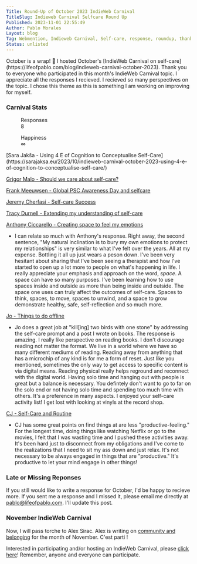 ```yaml
---
Title: Round-Up of October 2023 IndieWeb Carnival
TitleSlug: Indieweb Carnival Selfcare Round Up
Published: 2023-11-01 22:55:49
Author: Pablo Morales
Layout: blog
Tag: Webmention, Indieweb Carnival, Self-care, response, roundup, thank you
Status: unlisted
---
```

<div class="f4 roboto black" markdown="1">
October is a wrap! 🎃 I hosted October's [IndieWeb Carnival on self-care](https://lifeofpablo.com/blog/indieweb-carnival-october-2023). Thank you to everyone who participated in this month's IndieWeb Carnival topic. I appreciate all the responses I recieved. I recieved so many perspectives on the topic. I chose this theme as this is something I am working on improving for myself. 

<div class="pa3 pa5-ns " data-name="slab-stat-small">
  <h3 class="f4 ttu tracked bg-black yellow">Carnival Stats</h3>
  <div class="cf">
    <dl class="fl fn-l w-50 dib-l w-auto-l lh-title mr5-l">
      <dd class="f6 fw4 ml0">Responses</dd>
      <dd class="f3 fw6 ml0">8</dd>
    </dl>
    <dl class="fl fn-l w-50 dib-l w-auto-l lh-title mr5-l">
      <dd class="f6 fw4 ml0">Happiness</dd>
      <dd class="f3 fw6 ml0">∞</dd>
    </dl>
</div>
</div>
[Sara Jakša - Using 4 E of Cognition to Conceptualise Self-Care](https://sarajaksa.eu/2023/10/indieweb-carnival-october-2023-using-4-e-of-cognition-to-conceptualise-self-care/)

[Grigor Malo - Should we care about self-care?](https://grgml.xyz/blog/indieweb-carnival-self-care/)

[Frank Meeuwsen - Global PSC Awareness Day and selfcare](https://diggingthedigital.com/global-psc-awareness-day-and-selfcare/)

[Jeremy Cherfasi - Self-care Success](https://www.jeremycherfas.net/blog/selfcare-success)

[Tracy Durnell - Extending my understanding of self-care](https://tracydurnell.com/2023/10/14/extending-my-understanding-of-self-care-indieweb-carnival-october-2023/)

[Anthony Ciccarello - Creating space to feel my emotions](https://www.ciccarello.me/blog/2023/11/01/creating-space-to-feel-my-emotions/)

* I can relate so much with Anthony's response. Right away, the second sentence, "My natural inclination is to bury my own emotions to protect my relationships" is very similar to what I've felt over the years. All at my expense. Bottling it all up just wears a peson down. I've been very hesitant about sharing that I've been seeing a therapist and how I've started to open up a lot more to people on what's happening in life. I really appreciate your emphasis and approach on the word, *space*. A space can have so many purposes.  I've been learning how to use spaces inside and outside as more than being inside and outside. The space one uses can truly affect the outcomes of self-care. Spaces to think, spaces, to move, spaces to unwind, and a space to grow demonstrate healthy, safe, self-reflection and so much more. 

[Jo - Things to do offline](https://dead.garden/blog/things-to-do-offline.html)

* Jo does a great job at "kill[ing] two birds with one stone" by addressing the self-care prompt and a post I wrote on books. The response is amazing. I really like perspective on reading books. I don't discourage reading not matter the format. We live in a world where we have so many different mediums of reading. Reading away from anything that has a microchip of any kind is for me a form of reset. Just like you mentioned, sometimes the only way to get access to specific content is via digital means. Reading physical really helps reground and reconnect with the digital world. Having solo time and hanging out with people is great but a balance is necessary. You defintely don't want to go to far on the solo end or not having solo time and spending too much time with others. It's a preference in many aspects. I enjoyed your self-care activity list! I get lost with looking at vinyls at the record shop.

[CJ - Self-Care and Routine](https://ww0cj.radio/blog/2023/self-care-routine/)

* CJ has some great points on find things at are less "productive-feeling." For the longest time, doing things like watching Netflix or go to the movies, I felt that I was wasting time and I pushed these activities away. It's been hard just to disconnect from my obligations and I've come to the realizations that I need to sit my ass down and just relax. It's not necessary to be always engaged in things that are "productive." It's productive to let your mind engage in other things!

### Late or Missing Reponses
If you still would like to write a response for October, I'd be happy to recieve more. If you sent me a response and I missed it, please email me directly at pablo@lifeofpablo.com. I'll update this post.

### November IndieWeb Carnival
Now, I will pass torche to Alex Sirac. Alex is writing on [community and belonging](https://alexsirac.com/indieweb-carnival-community-and-belonging/) for the month of November. C'est parti !

Interested in participating and/or hosting an IndieWeb Carnival, please [click here](https://indieweb.org/indieweb-carnival)! Remember, anyone and everyone can participate. 


</div>
